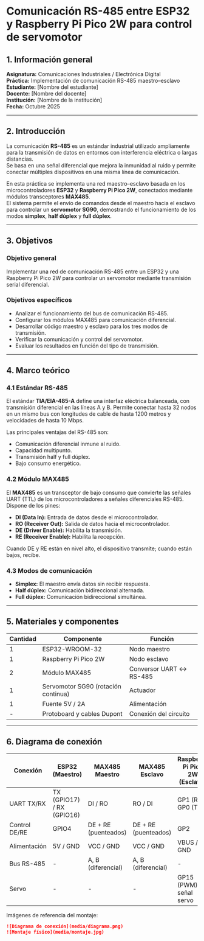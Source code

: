 # Comunicación RS-485 entre ESP32 y Raspberry Pi Pico 2W para control de servomotor

## 1. Información general

**Asignatura:** Comunicaciones Industriales / Electrónica Digital  
**Práctica:** Implementación de comunicación RS-485 maestro–esclavo  
**Estudiante:** [Nombre del estudiante]  
**Docente:** [Nombre del docente]  
**Institución:** [Nombre de la institución]  
**Fecha:** Octubre 2025  

---

## 2. Introducción

La comunicación **RS-485** es un estándar industrial utilizado ampliamente para la transmisión de datos en entornos con interferencia eléctrica o largas distancias.  
Se basa en una señal diferencial que mejora la inmunidad al ruido y permite conectar múltiples dispositivos en una misma línea de comunicación.

En esta práctica se implementa una red maestro–esclavo basada en los microcontroladores **ESP32** y **Raspberry Pi Pico 2W**, conectados mediante módulos transceptores **MAX485**.  
El sistema permite el envío de comandos desde el maestro hacia el esclavo para controlar un **servomotor SG90**, demostrando el funcionamiento de los modos **simplex**, **half dúplex** y **full dúplex**.

---

## 3. Objetivos

### Objetivo general
Implementar una red de comunicación RS-485 entre un ESP32 y una Raspberry Pi Pico 2W para controlar un servomotor mediante transmisión serial diferencial.

### Objetivos específicos
- Analizar el funcionamiento del bus de comunicación RS-485.  
- Configurar los módulos MAX485 para comunicación diferencial.  
- Desarrollar código maestro y esclavo para los tres modos de transmisión.  
- Verificar la comunicación y control del servomotor.  
- Evaluar los resultados en función del tipo de transmisión.

---

## 4. Marco teórico

### 4.1 Estándar RS-485
El estándar **TIA/EIA-485-A** define una interfaz eléctrica balanceada, con transmisión diferencial en las líneas A y B. Permite conectar hasta 32 nodos en un mismo bus con longitudes de cable de hasta 1200 metros y velocidades de hasta 10 Mbps.

Las principales ventajas del RS-485 son:
- Comunicación diferencial inmune al ruido.  
- Capacidad multipunto.  
- Transmisión half y full dúplex.  
- Bajo consumo energético.

### 4.2 Módulo MAX485
El **MAX485** es un transceptor de bajo consumo que convierte las señales UART (TTL) de los microcontroladores a señales diferenciales RS-485.  
Dispone de los pines:
- **DI (Data In):** Entrada de datos desde el microcontrolador.  
- **RO (Receiver Out):** Salida de datos hacia el microcontrolador.  
- **DE (Driver Enable):** Habilita la transmisión.  
- **RE (Receiver Enable):** Habilita la recepción.  

Cuando DE y RE están en nivel alto, el dispositivo transmite; cuando están bajos, recibe.

### 4.3 Modos de comunicación
- **Simplex:** El maestro envía datos sin recibir respuesta.  
- **Half dúplex:** Comunicación bidireccional alternada.  
- **Full dúplex:** Comunicación bidireccional simultánea.

---

## 5. Materiales y componentes

| Cantidad | Componente | Función |
|-----------|-------------|----------|
| 1 | ESP32-WROOM-32 | Nodo maestro |
| 1 | Raspberry Pi Pico 2W | Nodo esclavo |
| 2 | Módulo MAX485 | Conversor UART ↔ RS-485 |
| 1 | Servomotor SG90 (rotación continua) | Actuador |
| 1 | Fuente 5V / 2A | Alimentación |
| - | Protoboard y cables Dupont | Conexión del circuito |

---

## 6. Diagrama de conexión

| Conexión | ESP32 (Maestro) | MAX485 Maestro | MAX485 Esclavo | Raspberry Pi Pico 2W (Esclavo) |
|-----------|----------------|----------------|----------------|-------------------------------|
| UART TX/RX | TX (GPIO17) / RX (GPIO16) | DI / RO | RO / DI | GP1 (RX) / GP0 (TX) |
| Control DE/RE | GPIO4 | DE + RE (puenteados) | DE + RE (puenteados) | GP2 |
| Alimentación | 5V / GND | VCC / GND | VCC / GND | VBUS / GND |
| Bus RS-485 | - | A, B (diferencial) | A, B (diferencial) | - |
| Servo | - | - | - | GP15 (PWM) → señal servo |

Imágenes de referencia del montaje:

```markdown
![Diagrama de conexión](media/diagrama.png)
![Montaje físico](media/montaje.jpg)


